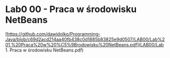 # **Lab0 00 - Praca w środowisku NetBeans**

[https://github.com/dawidolko/Programming-Java/blob/c69d2acd214aa40fb438c0d1885b83825e9d0507/LAB00/Lab%201.%20Praca%20w%20%C5%9Brodowisku%20NetBeans.pdf](LAB00/Lab 1. Praca w środowisku NetBeans.pdf)
